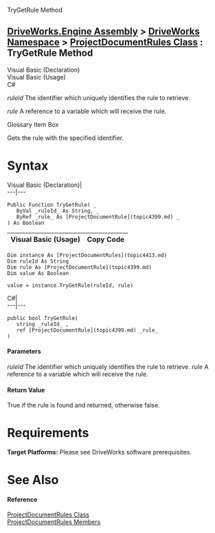 TryGetRule Method   
  
[DriveWorks.Engine Assembly](topic2156.md) > [DriveWorks Namespace](topic2159.md) > [ProjectDocumentRules Class](topic4413.md) : TryGetRule Method  
---  
  
Visual Basic (Declaration)    
Visual Basic (Usage)    
C# 

_ruleId_
    The identifier which uniquely identifies the rule to retrieve.

_rule_
    A reference to a variable which will receive the rule.

Glossary Item Box

Gets the rule with the specified identifier. 

# Syntax

Visual Basic (Declaration)|   
---|---  
      
    
    Public Function TryGetRule( _
       ByVal _ruleId_ As String, _
       ByRef _rule_ As [ProjectDocumentRule](topic4399.md) _
    ) As Boolean  
  
Visual Basic (Usage)| Copy Code  
---|---  
      
    
    Dim instance As [ProjectDocumentRules](topic4413.md)
    Dim ruleId As String
    Dim rule As [ProjectDocumentRule](topic4399.md)
    Dim value As Boolean
     
    value = instance.TryGetRule(ruleId, rule)  
  
C#|   
---|---  
      
    
    public bool TryGetRule( 
       string _ruleId_ ,
       ref [ProjectDocumentRule](topic4399.md) _rule_
    )  
  
#### Parameters

 _ruleId_
    The identifier which uniquely identifies the rule to retrieve.
_rule_
    A reference to a variable which will receive the rule.

#### Return Value

True if the rule is found and returned, otherwise false.

# Requirements

**Target Platforms:** Please see DriveWorks software prerequisites.

# See Also

#### Reference

[ProjectDocumentRules Class](topic4413.md)   
[ProjectDocumentRules Members](topic4414.md)


